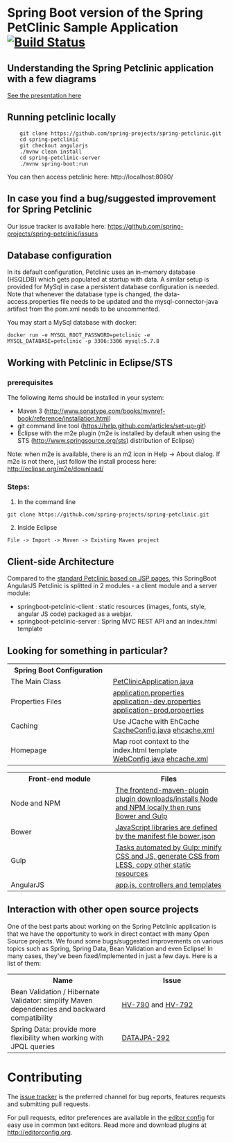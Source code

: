 # Spring Boot version of the Spring PetClinic Sample Application [![Build Status](https://travis-ci.org/spring-projects/spring-petclinic.png?branch=master)](https://travis-ci.org/spring-projects/spring-petclinic/)

## Understanding the Spring Petclinic application with a few diagrams
<a href="https://speakerdeck.com/michaelisvy/spring-petclinic-sample-application">See the presentation here</a>

## Running petclinic locally
```
	git clone https://github.com/spring-projects/spring-petclinic.git
	cd spring-petclinic
	git checkout angularjs
	./mvnw clean install
	cd spring-petclinic-server
	./mvnw spring-boot:run
```

You can then access petclinic here: http://localhost:8080/

## In case you find a bug/suggested improvement for Spring Petclinic
Our issue tracker is available here: https://github.com/spring-projects/spring-petclinic/issues


## Database configuration

In its default configuration, Petclinic uses an in-memory database (HSQLDB) which
gets populated at startup with data. A similar setup is provided for MySql in case a persistent database configuration is needed.
Note that whenever the database type is changed, the data-access.properties file needs to be updated and the mysql-connector-java artifact from the pom.xml needs to be uncommented.

You may start a MySql database with docker:

```
docker run -e MYSQL_ROOT_PASSWORD=petclinic -e MYSQL_DATABASE=petclinic -p 3306:3306 mysql:5.7.8
```

## Working with Petclinic in Eclipse/STS

### prerequisites
The following items should be installed in your system:
* Maven 3 (http://www.sonatype.com/books/mvnref-book/reference/installation.html)
* git command line tool (https://help.github.com/articles/set-up-git)
* Eclipse with the m2e plugin (m2e is installed by default when using the STS (http://www.springsource.org/sts) distribution of Eclipse)

Note: when m2e is available, there is an m2 icon in Help -> About dialog.
If m2e is not there, just follow the install process here: http://eclipse.org/m2e/download/


### Steps:

1) In the command line
```
git clone https://github.com/spring-projects/spring-petclinic.git
```
2) Inside Eclipse
```
File -> Import -> Maven -> Existing Maven project
```

## Client-side Architecture

Compared to the [standard Petclinic based on JSP pages](https://github.com/spring-projects/spring-petclinic), 
this SpringBoot AngularJS Petclinic is splitted in 2 modules - a client module and a server module:
* springboot-petclinic-client : static resources (images, fonts, style, angular JS code) packaged as a webjar.
* springboot-petclinic-server : Spring MVC REST API and an index.html template


## Looking for something in particular?

<table>
  <tr>
    <th width="300px">Spring Boot Configuration</th><th width="300px"></th>
  </tr>
  <tr>
    <td>The Main Class</td>
    <td><a href="/springboot-petclinic-server/src/main/java/org/springframework/samples/petclinic/application/PetClinicApplication.java">PetClinicApplication.java</a></td>
  </tr>
  <tr>
    <td>Properties Files</td>
    <td>
      <a href="/springboot-petclinic-server/src/main/resources/application.properties">application.properties</a>
      <a href="/springboot-petclinic-server/src/main/resources/application-dev.properties">application-dev.properties</a>
      <a href="/springboot-petclinic-server/src/main/resources/application-prod.properties">application-prod.properties</a>
    </td>
  </tr>
  <tr>
    <td>Caching</td>
    <td>Use JCache with EhCache <a href="/springboot-petclinic-server/src/main/java/org/springframework/samples/petclinic/config/CacheConfig.java">CacheConfig.java</a> <a href="/src/main/resources/ehcache.xml">ehcache.xml</a></td>
  </tr>
    <tr>
      <td>Homepage</td>
      <td>Map root context to the index.html template <a href="/springboot-petclinic-server/src/main/java/org/springframework/samples/petclinic/config/WebConfig.java">WebConfig.java</a> <a href="/src/main/resources/ehcache.xml">ehcache.xml</a></td>
    </tr>
</table>


<table>
  <tr>
    <th width="300px">Front-end module</th><th width="300px">Files</th>
  </tr>
  <tr>
      <td>Node and NPM</td>
      <td>
        <a href="/springboot-petclinic-client/pom.xml">The frontend-maven-plugin plugin downloads/installs Node and NPM locally then runs Bower and Gulp</a> 
      </td>
  </tr>
  <tr>
      <td>Bower</td>
      <td>
        <a href="/springboot-petclinic-client/bower.json">JavaScript libraries are defined by the manifest file bower.json</a>
      </td>
  </tr>
  <tr>
      <td>Gulp</td>
      <td>
        <a href="/springboot-petclinic-client/gulpfile.js">Tasks automated by Gulp: minify CSS and JS, generate CSS from LESS, copy other static resources</a> 
      </td>
  </tr>
    <tr>
        <td>AngularJS</td>
        <td>
          <a href="/springboot-petclinic-client/scripts/">app.js, controllers and templates</a> 
        </td>
    </tr>
</table>



## Interaction with other open source projects

One of the best parts about working on the Spring Petclinic application is that we have the opportunity to work in direct contact with many Open Source projects. We found some bugs/suggested improvements on various topics such as Spring, Spring Data, Bean Validation and even Eclipse! In many cases, they've been fixed/implemented in just a few days.
Here is a list of them:

<table>
  <tr>
    <th width="300px">Name</th>
    <th width="300px"> Issue </th>
  </tr>
  <tr>
    <td>Bean Validation / Hibernate Validator: simplify Maven dependencies and backward compatibility</td>
    <td>
      <a href="https://hibernate.atlassian.net/browse/HV-790"> HV-790</a> and <a href="https://hibernate.atlassian.net/browse/HV-792"> HV-792</a>
      </td>
  </tr>
  <tr>
    <td>Spring Data: provide more flexibility when working with JPQL queries</td>
    <td>
      <a href="https://jira.springsource.org/browse/DATAJPA-292"> DATAJPA-292</a>
      </td>
  </tr>    
</table>


# Contributing

The [issue tracker](https://github.com/spring-projects/spring-petclinic/issues) is the preferred channel for bug reports, features requests and submitting pull requests.

For pull requests, editor preferences are available in the [editor config](https://github.com/spring-projects/spring-petclinic/blob/master/.editorconfig) for easy use in common text editors. Read more and download plugins at <http://editorconfig.org>.

